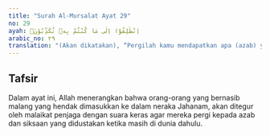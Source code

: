 ```yaml
---
title: "Surah Al-Mursalat Ayat 29"
no: 29
ayah: اِنْطَلِقُوْٓا اِلٰى مَا كُنْتُمْ بِهٖ تُكَذِّبُوْنَۚ
arabic_no: ٢٩
translation: "(Akan dikatakan), “Pergilah kamu mendapatkan apa (azab) yang dahulu kamu dustakan."
---
```


## Tafsir

Dalam ayat ini, Allah menerangkan bahwa orang-orang yang bernasib malang yang hendak dimasukkan ke dalam neraka Jahanam, akan ditegur oleh malaikat penjaga dengan suara keras agar mereka pergi kepada azab dan siksaan yang didustakan ketika masih di dunia dahulu.